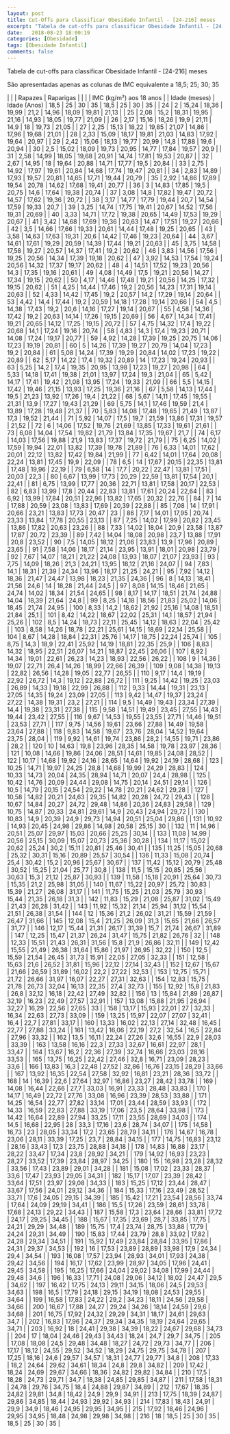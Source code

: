 ```yaml
---
layout: post
title: Cut-Offs para classificar Obesidade Infantil - [24-216] meses
excerpt: "Tabela de cut-offs para classificar Obesidade Infantil - [24-216] meses"
date:   2018-08-23 18:00:19
categories: [Obesidade]
tags: [Obesidade Infantil]
comments: false
---
```


Tabela de cut-offs para classificar Obesidade Infantil - [24-216] meses

São apresentadas apenas as colunas de IMC equivalente a 18,5; 25; 30; 35

|  |  | Rapazes | Raparigas |
|  |  | IMC (kg/m²) aos 18 anos |
| Idade (meses) | Idade (Anos) | 18,5 | 25 | 30 | 35 | 18,5 | 25 | 30 | 35 |
| 24 | 2 | 15,24 | 18,36 | 19,99 | 21,2 | 14,96 | 18,09 | 19,81 | 21,13 |
| 25 | 2,08 | 15,2 | 18,31 | 19,95 | 21,16 | 14,93 | 18,05 | 19,77 | 21,09 |
| 26 | 2,17 | 15,16 | 18,26 | 19,9 | 21,11 | 14,9 | 18 | 19,73 | 21,05 |
| 27 | 2,25 | 15,13 | 18,22 | 19,85 | 21,07 | 14,86 | 17,96 | 19,68 | 21,01 |
| 28 | 2,33 | 15,09 | 18,17 | 19,81 | 21,03 | 14,83 | 17,92 | 19,64 | 20,97 |
| 29 | 2,42 | 15,06 | 18,13 | 19,77 | 20,99 | 14,8 | 17,88 | 19,6 | 20,94 |
| 30 | 2,5 | 15,02 | 18,09 | 19,73 | 20,95 | 14,77 | 17,84 | 19,57 | 20,9 |
| 31 | 2,58 | 14,99 | 18,05 | 19,68 | 20,91 | 14,74 | 17,81 | 19,53 | 20,87 |
| 32 | 2,67 | 14,95 | 18 | 19,64 | 20,88 | 14,71 | 17,77 | 19,5 | 20,84 |
| 33 | 2,75 | 14,92 | 17,97 | 19,61 | 20,84 | 14,68 | 17,74 | 19,47 | 20,81 |
| 34 | 2,83 | 14,89 | 17,93 | 19,57 | 20,81 | 14,65 | 17,71 | 19,44 | 20,79 |
| 35 | 2,92 | 14,86 | 17,89 | 19,54 | 20,78 | 14,62 | 17,68 | 19,41 | 20,77 |
| 36 | 3 | 14,83 | 17,85 | 19,5 | 20,75 | 14,6 | 17,64 | 19,38 | 20,74 |
| 37 | 3,08 | 14,8 | 17,82 | 19,47 | 20,72 | 14,57 | 17,62 | 19,36 | 20,72 |
| 38 | 3,17 | 14,77 | 17,79 | 19,44 | 20,7 | 14,54 | 17,59 | 19,33 | 20,7 |
| 39 | 3,25 | 14,74 | 17,75 | 19,41 | 20,67 | 14,52 | 17,56 | 19,31 | 20,69 |
| 40 | 3,33 | 14,71 | 17,72 | 19,38 | 20,65 | 14,49 | 17,53 | 19,29 | 20,67 |
| 41 | 3,42 | 14,68 | 17,69 | 19,36 | 20,63 | 14,47 | 17,51 | 19,27 | 20,66 |
| 42 | 3,5 | 14,66 | 17,66 | 19,33 | 20,61 | 14,44 | 17,48 | 19,25 | 20,65 |
| 43 | 3,58 | 14,63 | 17,63 | 19,31 | 20,6 | 14,42 | 17,46 | 19,23 | 20,64 |
| 44 | 3,67 | 14,61 | 17,61 | 19,29 | 20,59 | 14,39 | 17,44 | 19,21 | 20,63 |
| 45 | 3,75 | 14,58 | 17,58 | 19,27 | 20,57 | 14,37 | 17,41 | 19,2 | 20,62 |
| 46 | 3,83 | 14,56 | 17,56 | 19,25 | 20,56 | 14,34 | 17,39 | 19,18 | 20,62 |
| 47 | 3,92 | 14,53 | 17,54 | 19,24 | 20,56 | 14,32 | 17,37 | 19,17 | 20,62 |
| 48 | 4 | 14,51 | 17,52 | 19,23 | 20,56 | 14,3 | 17,35 | 19,16 | 20,61 |
| 49 | 4,08 | 14,49 | 17,5 | 19,21 | 20,56 | 14,27 | 17,34 | 19,15 | 20,62 |
| 50 | 4,17 | 14,46 | 17,48 | 19,21 | 20,56 | 14,25 | 17,32 | 19,15 | 20,62 |
| 51 | 4,25 | 14,44 | 17,46 | 19,2 | 20,56 | 14,23 | 17,31 | 19,14 | 20,63 |
| 52 | 4,33 | 14,42 | 17,45 | 19,2 | 20,57 | 14,2 | 17,29 | 19,14 | 20,64 |
| 53 | 4,42 | 14,4 | 17,44 | 19,2 | 20,59 | 14,18 | 17,28 | 19,14 | 20,66 |
| 54 | 4,5 | 14,38 | 17,43 | 19,2 | 20,6 | 14,16 | 17,27 | 19,14 | 20,67 |
| 55 | 4,58 | 14,36 | 17,42 | 19,2 | 20,63 | 14,14 | 17,26 | 19,15 | 20,69 |
| 56 | 4,67 | 14,34 | 17,41 | 19,21 | 20,65 | 14,12 | 17,25 | 19,15 | 20,72 |
| 57 | 4,75 | 14,32 | 17,4 | 19,22 | 20,68 | 14,1 | 17,24 | 19,16 | 20,74 |
| 58 | 4,83 | 14,3 | 17,4 | 19,23 | 20,71 | 14,08 | 17,24 | 19,17 | 20,77 |
| 59 | 4,92 | 14,28 | 17,39 | 19,25 | 20,75 | 14,06 | 17,23 | 19,19 | 20,81 |
| 60 | 5 | 14,26 | 17,39 | 19,27 | 20,79 | 14,04 | 17,23 | 19,2 | 20,84 |
| 61 | 5,08 | 14,24 | 17,39 | 19,29 | 20,84 | 14,02 | 17,23 | 19,22 | 20,89 |
| 62 | 5,17 | 14,22 | 17,4 | 19,32 | 20,89 | 14 | 17,23 | 19,24 | 20,93 |
| 63 | 5,25 | 14,2 | 17,4 | 19,35 | 20,95 | 13,98 | 17,23 | 19,27 | 20,98 |
| 64 | 5,33 | 14,18 | 17,41 | 19,38 | 21,01 | 13,97 | 17,24 | 19,3 | 21,04 |
| 65 | 5,42 | 14,17 | 17,41 | 19,42 | 21,08 | 13,95 | 17,24 | 19,33 | 21,09 |
| 66 | 5,5 | 14,15 | 17,42 | 19,46 | 21,15 | 13,93 | 17,25 | 19,36 | 21,16 |
| 67 | 5,58 | 14,13 | 17,44 | 19,5 | 21,23 | 13,92 | 17,26 | 19,4 | 21,22 |
| 68 | 5,67 | 14,11 | 17,45 | 19,55 | 21,31 | 13,9 | 17,27 | 19,43 | 21,29 |
| 69 | 5,75 | 14,1 | 17,46 | 19,59 | 21,4 | 13,89 | 17,28 | 19,48 | 21,37 |
| 70 | 5,83 | 14,08 | 17,48 | 19,65 | 21,49 | 13,87 | 17,3 | 19,52 | 21,44 |
| 71 | 5,92 | 14,07 | 17,5 | 19,7 | 21,59 | 13,86 | 17,31 | 19,57 | 21,52 |
| 72 | 6 | 14,06 | 17,52 | 19,76 | 21,69 | 13,85 | 17,33 | 19,61 | 21,61 |
| 73 | 6,08 | 14,04 | 17,54 | 19,82 | 21,79 | 13,84 | 17,35 | 19,67 | 21,7 |
| 74 | 6,17 | 14,03 | 17,56 | 19,88 | 21,9 | 13,83 | 17,37 | 19,72 | 21,79 |
| 75 | 6,25 | 14,02 | 17,59 | 19,94 | 22,01 | 13,82 | 17,39 | 19,78 | 21,89 |
| 76 | 6,33 | 14,01 | 17,62 | 20,01 | 22,12 | 13,82 | 17,42 | 19,84 | 21,99 |
| 77 | 6,42 | 14,01 | 17,64 | 20,08 | 22,24 | 13,81 | 17,45 | 19,9 | 22,09 |
| 78 | 6,5 | 14 | 17,67 | 20,15 | 22,35 | 13,81 | 17,48 | 19,96 | 22,19 |
| 79 | 6,58 | 14 | 17,7 | 20,22 | 22,47 | 13,81 | 17,51 | 20,03 | 22,3 |
| 80 | 6,67 | 13,99 | 17,73 | 20,29 | 22,59 | 13,81 | 17,54 | 20,1 | 22,41 |
| 81 | 6,75 | 13,99 | 17,77 | 20,36 | 22,71 | 13,81 | 17,58 | 20,17 | 22,53 |
| 82 | 6,83 | 13,99 | 17,8 | 20,44 | 22,83 | 13,81 | 17,61 | 20,24 | 22,64 |
| 83 | 6,92 | 13,99 | 17,84 | 20,51 | 22,96 | 13,82 | 17,65 | 20,32 | 22,76 |
| 84 | 7 | 14 | 17,88 | 20,59 | 23,08 | 13,83 | 17,69 | 20,39 | 22,88 |
| 85 | 7,08 | 14 | 17,91 | 20,66 | 23,21 | 13,83 | 17,73 | 20,47 | 23 |
| 86 | 7,17 | 14,01 | 17,95 | 20,74 | 23,33 | 13,84 | 17,78 | 20,55 | 23,13 |
| 87 | 7,25 | 14,02 | 17,99 | 20,82 | 23,45 | 13,86 | 17,82 | 20,63 | 23,26 |
| 88 | 7,33 | 14,02 | 18,04 | 20,9 | 23,58 | 13,87 | 17,87 | 20,72 | 23,39 |
| 89 | 7,42 | 14,04 | 18,08 | 20,98 | 23,7 | 13,88 | 17,91 | 20,8 | 23,52 |
| 90 | 7,5 | 14,05 | 18,12 | 21,06 | 23,83 | 13,9 | 17,96 | 20,89 | 23,65 |
| 91 | 7,58 | 14,06 | 18,17 | 21,14 | 23,95 | 13,91 | 18,01 | 20,98 | 23,79 |
| 92 | 7,67 | 14,07 | 18,21 | 21,22 | 24,08 | 13,93 | 18,07 | 21,07 | 23,93 |
| 93 | 7,75 | 14,09 | 18,26 | 21,3 | 24,21 | 13,95 | 18,12 | 21,16 | 24,07 |
| 94 | 7,83 | 14,1 | 18,31 | 21,39 | 24,34 | 13,96 | 18,17 | 21,25 | 24,21 |
| 95 | 7,92 | 14,12 | 18,36 | 21,47 | 24,47 | 13,98 | 18,23 | 21,35 | 24,36 |
| 96 | 8 | 14,13 | 18,41 | 21,56 | 24,6 | 14 | 18,28 | 21,44 | 24,5 |
| 97 | 8,08 | 14,15 | 18,46 | 21,65 | 24,74 | 14,02 | 18,34 | 21,54 | 24,65 |
| 98 | 8,17 | 14,17 | 18,51 | 21,74 | 24,88 | 14,04 | 18,39 | 21,64 | 24,8 |
| 99 | 8,25 | 14,18 | 18,56 | 21,83 | 25,02 | 14,06 | 18,45 | 21,74 | 24,95 |
| 100 | 8,33 | 14,2 | 18,62 | 21,92 | 25,16 | 14,08 | 18,51 | 21,84 | 25,1 |
| 101 | 8,42 | 14,22 | 18,67 | 22,02 | 25,31 | 14,1 | 18,57 | 21,94 | 25,26 |
| 102 | 8,5 | 14,24 | 18,73 | 22,11 | 25,45 | 14,12 | 18,63 | 22,04 | 25,42 |
| 103 | 8,58 | 14,26 | 18,78 | 22,21 | 25,61 | 14,15 | 18,69 | 22,14 | 25,58 |
| 104 | 8,67 | 14,28 | 18,84 | 22,31 | 25,76 | 14,17 | 18,75 | 22,24 | 25,74 |
| 105 | 8,75 | 14,3 | 18,9 | 22,41 | 25,92 | 14,19 | 18,81 | 22,35 | 25,9 |
| 106 | 8,83 | 14,32 | 18,95 | 22,51 | 26,07 | 14,21 | 18,87 | 22,45 | 26,06 |
| 107 | 8,92 | 14,34 | 19,01 | 22,61 | 26,23 | 14,23 | 18,93 | 22,56 | 26,22 |
| 108 | 9 | 14,36 | 19,07 | 22,71 | 26,4 | 14,26 | 18,99 | 22,66 | 26,39 |
| 109 | 9,08 | 14,38 | 19,13 | 22,82 | 26,56 | 14,28 | 19,05 | 22,77 | 26,55 |
| 110 | 9,17 | 14,4 | 19,19 | 22,92 | 26,72 | 14,3 | 19,12 | 22,88 | 26,72 |
| 111 | 9,25 | 14,42 | 19,25 | 23,03 | 26,89 | 14,33 | 19,18 | 22,99 | 26,88 |
| 112 | 9,33 | 14,44 | 19,31 | 23,13 | 27,05 | 14,35 | 19,24 | 23,09 | 27,05 |
| 113 | 9,42 | 14,47 | 19,37 | 23,24 | 27,22 | 14,38 | 19,31 | 23,2 | 27,21 |
| 114 | 9,5 | 14,49 | 19,43 | 23,34 | 27,39 | 14,4 | 19,38 | 23,31 | 27,38 |
| 115 | 9,58 | 14,51 | 19,49 | 23,45 | 27,55 | 14,43 | 19,44 | 23,42 | 27,55 |
| 116 | 9,67 | 14,53 | 19,55 | 23,55 | 27,71 | 14,46 | 19,51 | 23,53 | 27,71 |
| 117 | 9,75 | 14,56 | 19,61 | 23,66 | 27,88 | 14,49 | 19,58 | 23,64 | 27,88 |
| 118 | 9,83 | 14,58 | 19,67 | 23,76 | 28,04 | 14,52 | 19,64 | 23,75 | 28,04 |
| 119 | 9,92 | 14,61 | 19,74 | 23,86 | 28,2 | 14,55 | 19,71 | 23,86 | 28,2 |
| 120 | 10 | 14,63 | 19,8 | 23,96 | 28,35 | 14,58 | 19,78 | 23,97 | 28,36 |
| 121 | 10,08 | 14,66 | 19,86 | 24,06 | 28,51 | 14,61 | 19,85 | 24,08 | 28,52 |
| 122 | 10,17 | 14,68 | 19,92 | 24,16 | 28,65 | 14,64 | 19,92 | 24,19 | 28,68 |
| 123 | 10,25 | 14,71 | 19,97 | 24,25 | 28,8 | 14,68 | 19,99 | 24,29 | 28,83 |
| 124 | 10,33 | 14,73 | 20,04 | 24,35 | 28,94 | 14,71 | 20,07 | 24,4 | 28,98 |
| 125 | 10,42 | 14,76 | 20,09 | 24,44 | 29,08 | 14,75 | 20,14 | 24,51 | 29,14 |
| 126 | 10,5 | 14,79 | 20,15 | 24,54 | 29,22 | 14,78 | 20,21 | 24,62 | 29,28 |
| 127 | 10,58 | 14,82 | 20,21 | 24,63 | 29,35 | 14,82 | 20,28 | 24,72 | 29,43 |
| 128 | 10,67 | 14,84 | 20,27 | 24,72 | 29,48 | 14,86 | 20,36 | 24,83 | 29,58 |
| 129 | 10,75 | 14,87 | 20,33 | 24,81 | 29,61 | 14,9 | 20,43 | 24,94 | 29,72 |
| 130 | 10,83 | 14,9 | 20,39 | 24,9 | 29,73 | 14,94 | 20,51 | 25,04 | 29,86 |
| 131 | 10,92 | 14,93 | 20,45 | 24,98 | 29,86 | 14,98 | 20,58 | 25,15 | 30 |
| 132 | 11 | 14,96 | 20,51 | 25,07 | 29,97 | 15,03 | 20,66 | 25,25 | 30,14 |
| 133 | 11,08 | 14,99 | 20,56 | 25,15 | 30,09 | 15,07 | 20,73 | 25,36 | 30,28 |
| 134 | 11,17 | 15,02 | 20,62 | 25,24 | 30,2 | 15,11 | 20,81 | 25,46 | 30,41 |
| 135 | 11,25 | 15,05 | 20,68 | 25,32 | 30,31 | 15,16 | 20,89 | 25,57 | 30,54 |
| 136 | 11,33 | 15,08 | 20,74 | 25,4 | 30,42 | 15,2 | 20,96 | 25,67 | 30,67 |
| 137 | 11,42 | 15,12 | 20,79 | 25,48 | 30,52 | 15,25 | 21,04 | 25,77 | 30,8 |
| 138 | 11,5 | 15,15 | 20,85 | 25,56 | 30,63 | 15,3 | 21,12 | 25,87 | 30,93 |
| 139 | 11,58 | 15,18 | 20,91 | 25,64 | 30,73 | 15,35 | 21,2 | 25,98 | 31,05 |
| 140 | 11,67 | 15,22 | 20,97 | 25,72 | 30,83 | 15,39 | 21,27 | 26,08 | 31,17 |
| 141 | 11,75 | 15,25 | 21,03 | 25,79 | 30,93 | 15,44 | 21,35 | 26,18 | 31,3 |
| 142 | 11,83 | 15,29 | 21,08 | 25,87 | 31,02 | 15,49 | 21,43 | 26,28 | 31,42 |
| 143 | 11,92 | 15,32 | 21,14 | 25,94 | 31,12 | 15,54 | 21,51 | 26,38 | 31,54 |
| 144 | 12 | 15,36 | 21,2 | 26,02 | 31,21 | 15,59 | 21,59 | 26,47 | 31,66 |
| 145 | 12,08 | 15,4 | 21,25 | 26,09 | 31,3 | 15,65 | 21,66 | 26,57 | 31,77 |
| 146 | 12,17 | 15,44 | 21,31 | 26,17 | 31,39 | 15,7 | 21,74 | 26,67 | 31,89 |
| 147 | 12,25 | 15,47 | 21,37 | 26,24 | 31,47 | 15,75 | 21,82 | 26,76 | 32 |
| 148 | 12,33 | 15,51 | 21,43 | 26,31 | 31,56 | 15,8 | 21,9 | 26,86 | 32,11 |
| 149 | 12,42 | 15,55 | 21,49 | 26,38 | 31,64 | 15,86 | 21,97 | 26,95 | 32,22 |
| 150 | 12,5 | 15,59 | 21,54 | 26,45 | 31,73 | 15,91 | 22,05 | 27,05 | 32,33 |
| 151 | 12,58 | 15,63 | 21,6 | 26,52 | 31,81 | 15,96 | 22,12 | 27,14 | 32,43 |
| 152 | 12,67 | 15,67 | 21,66 | 26,59 | 31,89 | 16,02 | 22,2 | 27,22 | 32,53 |
| 153 | 12,75 | 15,71 | 21,72 | 26,66 | 31,97 | 16,07 | 22,27 | 27,31 | 32,63 |
| 154 | 12,83 | 15,75 | 21,78 | 26,73 | 32,04 | 16,13 | 22,35 | 27,4 | 32,73 |
| 155 | 12,92 | 15,8 | 21,83 | 26,8 | 32,12 | 16,18 | 22,42 | 27,49 | 32,82 |
| 156 | 13 | 15,84 | 21,89 | 26,87 | 32,19 | 16,23 | 22,49 | 27,57 | 32,91 |
| 157 | 13,08 | 15,88 | 21,95 | 26,94 | 32,27 | 16,29 | 22,56 | 27,65 | 33 |
| 158 | 13,17 | 15,93 | 22,01 | 27 | 32,33 | 16,34 | 22,63 | 27,73 | 33,09 |
| 159 | 13,25 | 15,97 | 22,07 | 27,07 | 32,41 | 16,4 | 22,7 | 27,81 | 33,17 |
| 160 | 13,33 | 16,02 | 22,13 | 27,14 | 32,48 | 16,45 | 22,77 | 27,88 | 33,24 |
| 161 | 13,42 | 16,06 | 22,19 | 27,2 | 32,54 | 16,5 | 22,84 | 27,96 | 33,32 |
| 162 | 13,5 | 16,11 | 22,24 | 27,26 | 32,6 | 16,55 | 22,9 | 28,03 | 33,39 |
| 163 | 13,58 | 16,16 | 22,3 | 27,33 | 32,67 | 16,61 | 22,97 | 28,1 | 33,47 |
| 164 | 13,67 | 16,2 | 22,36 | 27,39 | 32,74 | 16,66 | 23,03 | 28,16 | 33,53 |
| 165 | 13,75 | 16,25 | 22,42 | 27,46 | 32,8 | 16,71 | 23,09 | 28,23 | 33,6 |
| 166 | 13,83 | 16,3 | 22,48 | 27,52 | 32,86 | 16,76 | 23,15 | 28,29 | 33,66 |
| 167 | 13,92 | 16,35 | 22,54 | 27,58 | 32,92 | 16,81 | 23,21 | 28,36 | 33,72 |
| 168 | 14 | 16,39 | 22,6 | 27,64 | 32,97 | 16,86 | 23,27 | 28,42 | 33,78 |
| 169 | 14,08 | 16,44 | 22,66 | 27,7 | 33,03 | 16,91 | 23,33 | 28,48 | 33,83 |
| 170 | 14,17 | 16,49 | 22,72 | 27,76 | 33,08 | 16,96 | 23,39 | 28,53 | 33,88 |
| 171 | 14,25 | 16,54 | 22,77 | 27,82 | 33,14 | 17,01 | 23,44 | 28,59 | 33,93 |
| 172 | 14,33 | 16,59 | 22,83 | 27,88 | 33,19 | 17,06 | 23,5 | 28,64 | 33,98 |
| 173 | 14,42 | 16,64 | 22,89 | 27,94 | 33,25 | 17,11 | 23,55 | 28,69 | 34,03 |
| 174 | 14,5 | 16,68 | 22,95 | 28 | 33,3 | 17,16 | 23,6 | 28,74 | 34,07 |
| 175 | 14,58 | 16,73 | 23 | 28,05 | 33,34 | 17,2 | 23,65 | 28,79 | 34,11 |
| 176 | 14,67 | 16,78 | 23,06 | 28,11 | 33,39 | 17,25 | 23,7 | 28,84 | 34,15 |
| 177 | 14,75 | 16,83 | 23,12 | 28,16 | 33,43 | 17,3 | 23,75 | 28,88 | 34,18 |
| 178 | 14,83 | 16,88 | 23,17 | 28,22 | 33,47 | 17,34 | 23,8 | 28,92 | 34,21 |
| 179 | 14,92 | 16,93 | 23,23 | 28,27 | 33,52 | 17,39 | 23,84 | 28,97 | 34,25 |
| 180 | 15 | 16,98 | 23,28 | 28,32 | 33,56 | 17,43 | 23,89 | 29,01 | 34,28 |
| 181 | 15,08 | 17,02 | 23,33 | 28,37 | 33,6 | 17,47 | 23,93 | 29,05 | 34,31 |
| 182 | 15,17 | 17,07 | 23,39 | 28,42 | 33,64 | 17,51 | 23,97 | 29,08 | 34,33 |
| 183 | 15,25 | 17,12 | 23,44 | 28,47 | 33,67 | 17,56 | 24,01 | 29,12 | 34,36 |
| 184 | 15,33 | 17,16 | 23,49 | 28,52 | 33,71 | 17,6 | 24,05 | 29,15 | 34,39 |
| 185 | 15,42 | 17,21 | 23,54 | 28,56 | 33,74 | 17,64 | 24,09 | 29,19 | 34,41 |
| 186 | 15,5 | 17,26 | 23,59 | 28,61 | 33,78 | 17,68 | 24,13 | 29,22 | 34,43 |
| 187 | 15,58 | 17,3 | 23,64 | 28,66 | 33,81 | 17,72 | 24,17 | 29,25 | 34,45 |
| 188 | 15,67 | 17,35 | 23,69 | 28,7 | 33,85 | 17,75 | 24,21 | 29,29 | 34,48 |
| 189 | 15,75 | 17,4 | 23,74 | 28,75 | 33,88 | 17,79 | 24,24 | 29,31 | 34,49 |
| 190 | 15,83 | 17,44 | 23,79 | 28,8 | 33,92 | 17,82 | 24,28 | 29,34 | 34,51 |
| 191 | 15,92 | 17,49 | 23,84 | 28,84 | 33,95 | 17,86 | 24,31 | 29,37 | 34,53 |
| 192 | 16 | 17,53 | 23,89 | 28,89 | 33,98 | 17,9 | 24,34 | 29,4 | 34,54 |
| 193 | 16,08 | 17,57 | 23,94 | 28,93 | 34,01 | 17,93 | 24,38 | 29,42 | 34,56 |
| 194 | 16,17 | 17,62 | 23,99 | 28,97 | 34,05 | 17,96 | 24,41 | 29,45 | 34,58 |
| 195 | 16,25 | 17,66 | 24,04 | 29,02 | 34,08 | 17,99 | 24,44 | 29,48 | 34,6 |
| 196 | 16,33 | 17,71 | 24,08 | 29,06 | 34,12 | 18,02 | 24,47 | 29,5 | 34,62 |
| 197 | 16,42 | 17,75 | 24,13 | 29,11 | 34,15 | 18,06 | 24,5 | 29,53 | 34,63 |
| 198 | 16,5 | 17,79 | 24,18 | 29,15 | 34,19 | 18,08 | 24,53 | 29,55 | 34,64 |
| 199 | 16,58 | 17,83 | 24,22 | 29,2 | 34,23 | 18,11 | 24,56 | 29,58 | 34,66 |
| 200 | 16,67 | 17,88 | 24,27 | 29,24 | 34,26 | 18,14 | 24,59 | 29,6 | 34,68 |
| 201 | 16,75 | 17,92 | 24,32 | 29,29 | 34,31 | 18,17 | 24,61 | 29,63 | 34,7 |
| 202 | 16,83 | 17,96 | 24,37 | 29,34 | 34,35 | 18,19 | 24,64 | 29,65 | 34,71 |
| 203 | 16,92 | 18 | 24,41 | 29,38 | 34,39 | 18,22 | 24,67 | 29,68 | 34,73 |
| 204 | 17 | 18,04 | 24,46 | 29,43 | 34,43 | 18,24 | 24,7 | 29,7 | 34,75 |
| 205 | 17,08 | 18,08 | 24,5 | 29,48 | 34,48 | 18,27 | 24,72 | 29,73 | 34,77 |
| 206 | 17,17 | 18,12 | 24,55 | 29,52 | 34,52 | 18,29 | 24,75 | 29,75 | 34,78 |
| 207 | 17,25 | 18,16 | 24,6 | 29,57 | 34,57 | 18,31 | 24,77 | 29,77 | 34,8 |
| 208 | 17,33 | 18,2 | 24,64 | 29,62 | 34,61 | 18,34 | 24,8 | 29,8 | 34,82 |
| 209 | 17,42 | 18,24 | 24,69 | 29,67 | 34,66 | 18,36 | 24,82 | 29,82 | 34,84 |
| 210 | 17,5 | 18,28 | 24,73 | 29,71 | 34,7 | 18,38 | 24,85 | 29,85 | 34,87 |
| 211 | 17,58 | 18,31 | 24,78 | 29,76 | 34,75 | 18,4 | 24,88 | 29,87 | 34,89 |
| 212 | 17,67 | 18,35 | 24,82 | 29,81 | 34,8 | 18,42 | 24,9 | 29,9 | 34,91 |
| 213 | 17,75 | 18,39 | 24,87 | 29,86 | 34,85 | 18,44 | 24,93 | 29,92 | 34,93 |
| 214 | 17,83 | 18,43 | 24,91 | 29,9 | 34,9 | 18,46 | 24,95 | 29,95 | 34,95 |
| 215 | 17,92 | 18,46 | 24,96 | 29,95 | 34,95 | 18,48 | 24,98 | 29,98 | 34,98 |
| 216 | 18 | 18,5 | 25 | 30 | 35 | 18,5 | 25 | 30 | 35 |
